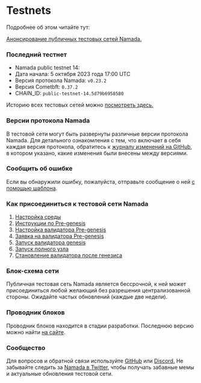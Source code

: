 # Testnets

Подробнее об этом читайте тут:

[Анонсирование публичных тестовых сетей Namada.](https://namada.net/blog/announcing-namada-public-testnets)

### Последний тестнет

* Namada public testnet 14:
* Дата начала: 5 октября 2023 года 17:00 UTC
* Версия протокола Namada: `v0.23.2`
* Версия Cometbft: `0.37.2`
* CHAIN\_ID: `public-testnet-14.5d79b6958580`

Историю всех тестовых сетей можно [посмотреть здесь.](istoriya-testovykh-setei.md)

### Версии протокола Namada

В тестовой сети могут быть развернуты различные версии протокола Namada. Для детального ознакомления с тем, что включает в себя каждая версия протокола, обратитесь к [журналу изменений на GitHub](https://github.com/anoma/namada/tree/main/.changelog), в котором указано, какие изменения были внесены между версиями.

### Сообщить об ошибке

Если вы обнаружили ошибку, пожалуйста, отправьте сообщение о ней [с помощью шаблона](https://github.com/anoma/namada/issues/new/choose).

### Как присоединиться к тестовой сети Namada

1. [Настройка среды](nastroika-sredy.md)
2. [Инструкции по Pre-genesis](instrukcii-validatora-pre-genesis.md)
3. [Настройка валидатора Pre-genesis](../../rukovodstvo-dlya-operatorov/validatory-namada/nastroika-validatora-genesis.md)
4. [Заявка на валидатора Pre-genesis](zayavka-na-poluchenie-statusa-validatora-genezisa.md)
5. [Запуск валидатора genesis](../../rukovodstvo-dlya-operatorov/validatory-namada/zapustite-svoi-uzel-v-kachestve-validatora-genesis.md)
6. [Запуск полного узла](../../rukovodstvo-dlya-operatorov/zapusk-polnogo-uzla/)
7. [Становление валидатора после генезиса](stat-validatorom-post-genesis.md)

### Блок-схема сети

Публичная тестовая сеть Namada является бессрочной, к ней может присоединиться любой желающий без разрешения централизованной стороны. Ожидайте частых обновлений (каждые две недели).

### Проводник блоков

Проводник блоков находится в стадии разработки. Последнюю версию можно найти [на сайте](https://namadaexplorer.com/).

### Сообщество

Для вопросов и обратной связи используйте [GitHub](https://github.com/anoma/namada/issues) или [Discord.](https://discord.gg/namada) Не забывайте следить за [Namada в Twitter](https://twitter.com/namada), чтобы получать забавные мемы и актуальные обновления тестовой сети.
